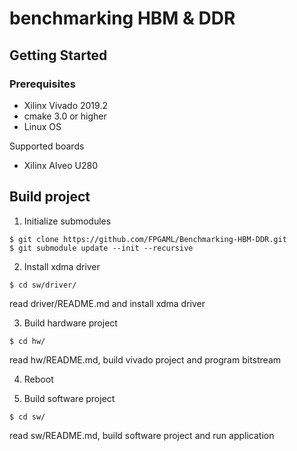 # benchmarking HBM & DDR

## Getting Started

### Prerequisites
- Xilinx Vivado 2019.2
- cmake 3.0 or higher
- Linux OS

Supported boards 
- Xilinx Alveo U280

## Build project

1. Initialize submodules
```
$ git clone https://github.com/FPGAML/Benchmarking-HBM-DDR.git
$ git submodule update --init --recursive
```

2. Install xdma driver
```
$ cd sw/driver/

```
read driver/README.md and install xdma driver 

3. Build hardware project
```
$ cd hw/
```

read hw/README.md, build vivado project and program bitstream

4. Reboot

5. Build software project
```
$ cd sw/
```
read sw/README.md, build software project and run application
